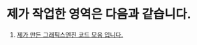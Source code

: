 # 제가 작업한 영역은 다음과 같습니다.

1. [제가 만든 그래픽스엔진 코드 모음 입니다.](https://github.com/ksc0116/FatesJustice/tree/main/ZeldaEngine/FFGraphicsEngine)
